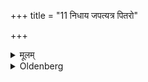 +++
title = "11 निधाय जपत्यत्र पितरो"

+++

<details><summary>मूलम्</summary>

निधाय जपत्यत्र पितरो मादयध्वं यथाभाग-मावृषायध्वमिति ११
</details>

<details><summary>Oldenberg</summary>

11. After he has put down (the three Piṇḍas), he murmurs, 'Here, O Fathers, enjoy yourselves; show your manly vigour each for his part' (MB. II, 3, 6).
</details>
